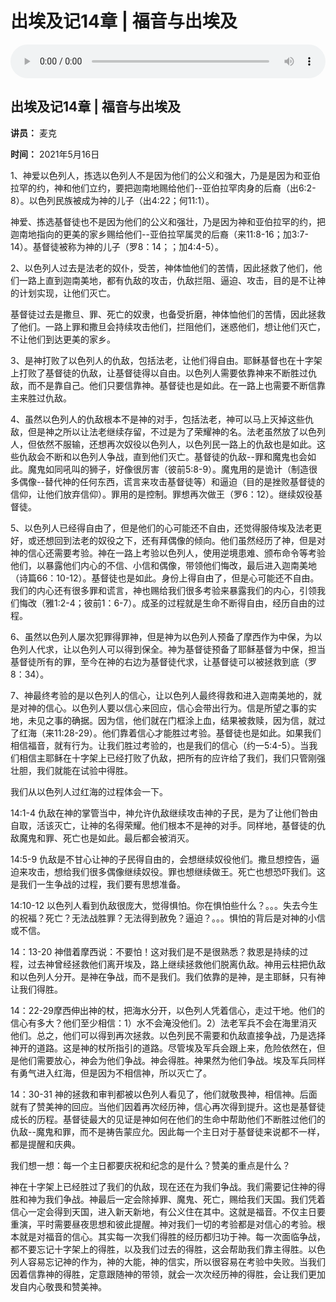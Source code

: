 # 出埃及记14章 | 福音与出埃及

<audio style="width: 100%;" preload="false" controls controlslist="nodownload"><source src="http://file.simai.life/audio/mp3/2021/chu_14_210516.mp3" type="audio/mpeg">Your browser does not support the audio element.</audio>


## 出埃及记14章 | 福音与出埃及

**讲员：** 麦克

**时间：** 2021年5月16日

1、神爱以色列人，拣选以色列人不是因为他们的公义和强大，乃是是因为和亚伯拉罕的约，神和他们立约，要把迦南地赐给他们--亚伯拉罕肉身的后裔（出6:2-8）。以色列民族被成为神的儿子（出4:22；何11:1）。

神爱、拣选基督徒也不是因为他们的公义和强壮，乃是因为神和亚伯拉罕的约，把迦南地指向的更美的家乡赐给他们--亚伯拉罕属灵的后裔（来11:8-16；加3:7-14）。基督徒被称为神的儿子（罗8：14；；加4:4-5）。



2、以色列人过去是法老的奴仆，受苦，神体恤他们的苦情，因此拯救了他们，他们一路上直到迦南美地，都有仇敌的攻击，仇敌拦阻、逼迫、攻击，目的是不让神的计划实现，让他们灭亡。

基督徒过去是撒旦、罪、死亡的奴隶，也备受折磨，神体恤他们的苦情，因此拯救了他们。一路上罪和撒旦会持续攻击他们，拦阻他们，迷惑他们，想让他们灭亡，不让他们到达更美的家乡。

 

3、是神打败了以色列人的仇敌，包括法老，让他们得自由。耶稣基督也在十字架上打败了基督徒的仇敌，让基督徒得以自由。以色列人需要依靠神来不断胜过仇敌，而不是靠自己。他们只要信靠神。基督徒也是如此。在一路上也需要不断信靠主来胜过仇敌。

 

4、虽然以色列人的仇敌根本不是神的对手，包括法老，神可以马上灭掉这些仇敌，但是神之所以让法老继续存留，不过是为了荣耀神的名。法老虽然放了以色列人，但依然不服输，还想再次奴役以色列人，以色列民一路上的仇敌也是如此。这些仇敌会不断和以色列人争战，直到他们灭亡。基督徒的仇敌--罪和魔鬼也会如此。魔鬼如同吼叫的狮子，好像很厉害（彼前5:8-9）。魔鬼用的是诡计（制造很多偶像--替代神的任何东西，谎言来攻击基督徒等）和逼迫（目的是挫败基督徒的信仰，让他们放弃信仰）。罪用的是控制。罪想再次做王（罗6：12）。继续奴役基督徒。

 

5、以色列人已经得自由了，但是他们的心可能还不自由，还觉得服侍埃及法老更好，或还想回到法老的奴役之下，还有拜偶像的倾向。他们虽然经历了神，但是对神的信心还需要考验。神在一路上考验以色列人，使用逆境患难、颁布命令等考验他们，以暴露他们内心的不信、小信和偶像，带领他们悔改，最后进入迦南美地（诗篇66：10-12）。基督徒也是如此。身份上得自由了，但是心可能还不自由。我们的内心还有很多罪和谎言，神也赐给我们很多考验来暴露我们的内心，引领我们悔改（雅1:2-4；彼前1：6-7）。成圣的过程就是生命不断得自由，经历自由的过程。

 

6、虽然以色列人屡次犯罪得罪神，但是神为以色列人预备了摩西作为中保，为以色列人代求，让以色列人可以得到保全。神为基督徒预备了耶稣基督为中保，担当基督徒所有的罪，至今在神的右边为基督徒代求，让基督徒可以被拯救到底（罗8：34）。

 

7、神最终考验的是以色列人的信心，让以色列人最终得救和进入迦南美地的，就是对神的信心。以色列人要以信心来回应，信心会带出行为。信是所望之事的实地，未见之事的确据。因为信，他们就在门框涂上血，结果被救赎，因为信，就过了红海（来11:28-29）。他们靠着信心才能胜过考验。基督徒也是如此。如果我们相信福音，就有行为。让我们胜过考验的，也是我们的信心（约一5:4-5）。当我们相信主耶稣在十字架上已经打败了仇敌，把所有的应许给了我们，我们只管刚强壮胆，我们就能在试验中得胜。

 

我们从以色列人过红海的过程体会一下。

 

14:1-4 仇敌在神的掌管当中，神允许仇敌继续攻击神的子民，是为了让他们咎由自取，活该灭亡，让神的名得荣耀。他们根本不是神的对手。同样地，基督徒的仇敌魔鬼和罪、死亡也是如此。最后都会被消灭。

 

14:5-9 仇敌是不甘心让神的子民得自由的，会想继续奴役他们。撒旦想控告，逼迫来攻击，想给我们很多偶像继续奴役。罪也想继续做王。死亡也想恐吓我们。这是我们一生争战的过程，我们要有思想准备。

 

14:10-12 以色列人看到仇敌很庞大，觉得惧怕。你在惧怕些什么？。。。失去今生的祝福？死亡？无法战胜罪？无法得到赦免？逼迫？。。。惧怕的背后是对神的小信或不信。

 

14：13-20 神借着摩西说：不要怕！这对我们是不是很熟悉？救恩是持续的过程，过去神曾经拯救他们离开埃及，路上继续拯救他们脱离仇敌。神用云柱把仇敌和以色列人分开。是神在争战，而不是我们。我们依靠的是神，是主耶稣，只有神让我们得胜。

 

14：22-29摩西伸出神的杖，把海水分开，以色列人凭着信心，走过干地。他们的信心有多大？他们至少相信：1）水不会淹没他们。2）法老军兵不会在海里消灭他们。总之，他们可以得到再次拯救。以色列民不需要和仇敌直接争战，乃是选择神开的道路。这是神的杖所指引的道路。尽管埃及军兵会跟上来，危险依然在，但是他们需要放心，神会为他们争战。神会得胜。神果然为他们争战。埃及军兵同样有勇气进入红海，但是因为不相信神，所以灭亡了。

 

14：30-31 神的拯救和审判都被以色列人看见了，他们就敬畏神，相信神。后面就有了赞美神的回应。当他们因着再次经历神，信心再次得到提升。这也是基督徒成长的历程。基督徒最大的见证是神如何在他们的生命中帮助他们不断胜过他们的仇敌--魔鬼和罪，而不是祷告蒙应允。因此每一个主日对于基督徒来说都不一样，都是提醒和庆典。

 

我们想一想：每一个主日都要庆祝和纪念的是什么？赞美的重点是什么？

 

神在十字架上已经胜过了我们的仇敌，现在还在为我们争战。我们需要记住神的得胜和神为我们争战。神最后一定会除掉罪、魔鬼、死亡，赐给我们天国。我们凭着信心一定会得到天国，进入新天新地，有公义住在其中。这就是福音。不仅主日要重演，平时需要昼夜思想和彼此提醒。神对我们一切的考验都是对信心的考验。根本就是对福音的信心。其实每一次我们得胜的经历都归功于神。每一次面临争战，都不要忘记十字架上的得胜，以及我们过去的得胜，这会帮助我们靠主得胜。以色列人容易忘记神的作为，神的大能，神的信实，所以很容易在考验中失败。当我们因着信靠神的得胜，定意跟随神的带领，就会一次次经历神的得胜，会让我们更加发自内心敬畏和赞美神。